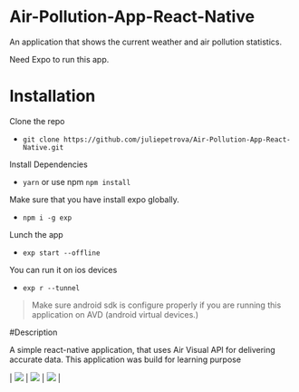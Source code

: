 # Air-Pollution-App-React-Native
An application that shows the current weather and air pollution statistics.

Need Expo to run this app.

# Installation
Clone the repo
*  ``` git clone https://github.com/juliepetrova/Air-Pollution-App-React-Native.git ```

Install Dependencies
 * ``` yarn ```   or use npm    ``` npm install ```

Make sure that you have install expo globally.

* ``` npm i -g exp ```

Lunch the app
* ``` exp start --offline ```

You can run it on ios devices
* ``` exp r --tunnel ```

> Make sure android sdk is configure
> properly if you are running this
> application on AVD (android virtual devices.)

#Description

A simple react-native application, that uses Air Visual API for delivering accurate data. This application was build for learning purpose

| ![](assets/img1.png)  | ![](assets/img2.png)  | ![](assets/img3.png)  |
